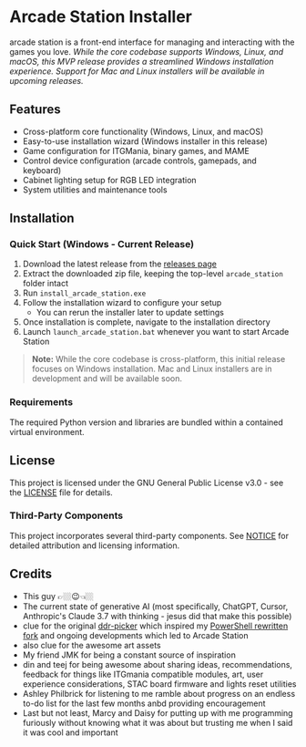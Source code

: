 # Arcade Station Installer

arcade station is a front-end interface for managing and interacting with the games you love.
*While the core codebase supports Windows, Linux, and macOS, this MVP release provides a streamlined Windows installation experience. Support for Mac and Linux installers will be available in upcoming releases.*

## Features

- Cross-platform core functionality (Windows, Linux, and macOS)
- Easy-to-use installation wizard (Windows installer in this release)
- Game configuration for ITGMania, binary games, and MAME
- Control device configuration (arcade controls, gamepads, and keyboard)
- Cabinet lighting setup for RGB LED integration
- System utilities and maintenance tools

## Installation

### Quick Start (Windows - Current Release)

1. Download the latest release from the [releases page](https://github.com/yourusername/arcade_station/releases)
2. Extract the downloaded zip file, keeping the top-level `arcade_station` folder intact
3. Run `install_arcade_station.exe`
4. Follow the installation wizard to configure your setup
   - You can rerun the installer later to update settings
5. Once installation is complete, navigate to the installation directory
6. Launch `launch_arcade_station.bat` whenever you want to start Arcade Station

> **Note:** While the core codebase is cross-platform, this initial release focuses on Windows installation. Mac and Linux installers are in development and will be available soon.

### Requirements

The required Python version and libraries are bundled within a contained virtual environment.

## License

This project is licensed under the GNU General Public License v3.0 - see the [LICENSE](LICENSE) file for details.

### Third-Party Components

This project incorporates several third-party components. See [NOTICE](NOTICE) for detailed attribution and licensing information.

## Credits
- This guy 👉🏼😉👈🏼
- The current state of generative AI (most specifically, ChatGPT, Cursor, Anthropic's Claude 3.7 with thinking - jesus did that make this possible)
- clue for the original [ddr-picker](https://github.com/evanclue/ddr-picker) which inspired my [PowerShell rewritten fork](https://github.com/dtammam/ddr-picker) and ongoing developments which led to Arcade Station
- also clue for the awesome art assets
- My friend JMK for being a constant source of inspiration
- din and teej for being awesome about sharing ideas, recommendations, feedback for things like ITGmania compatible modules, art, user experience considerations, STAC board firmware and lights reset utilities
- Ashley Philbrick for listening to me ramble about progress on an endless to-do list for the last few months anbd providing encouragement
- Last but not least, Marcy and Daisy for putting up with me programming furiously without knowing what it was about but trusting me when I said it was cool and important